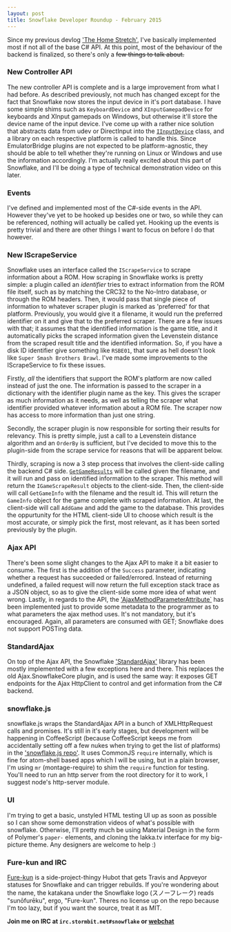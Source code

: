 ```yaml
---
layout: post
title: Snowflake Developer Roundup - February 2015
---
```

Since my previous devlog ['The Home Stretch'](http://blog.ronnchyran.com/post/109230804563/snowflake-devlog-2015-1-26-the-home-stretch), I've basically implemented most if not all of the base C# API. At this point, most of the behaviour of the backend is finalized, so there's only a <del>few things to talk about.</del>

### New Controller API

The new controller API is complete and is a large improvement from what I had before. As described previously, not much has changed except for the fact that Snowflake now stores the input device in it's port database. I have some simple shims such as `KeyboardDevice` and `XInputGamepadDevice` for keyboards and XInput gamepads on Windows, but otherwise it'll store the device name of the input device. I've come up with a rather nice solution that abstracts data from udev or DirectInput into the [`IInputDevice`](https://github.com/SnowflakePowered/snowflake/blob/master/Snowflake.API/Emulator/Input/InputManager/IInputDevice.cs) class, and a library on each respective platform is called to handle this. Since EmulatorBridge plugins are not expected to be platform-agnostic, they should be able to tell whether they're running on Linux or Windows and use the information accordingly. I'm actually really excited about this part of Snowflake, and I'll be doing a type of technical demonstration video on this later.

### Events

I've defined and implemented most of the C#-side events in the API. However they've yet to be hooked up besides one or two, so while they can be referenced, nothing will actually be called yet. Hooking up the events is pretty trivial and there are other things I want to focus on before I do that however.

### New IScrapeService

Snowflake uses an interface called the `IScrapeService` to scrape information about a ROM. How scraping in Snowflake works is pretty simple: a plugin called an *identifier* tries to extract information from the ROM file itself, such as by matching the CRC32 to the No-Intro database, or through the ROM headers. Then, it would pass that single piece of information to whatever scraper plugin is marked as 'preferred' for that platform. Previously, you would give it a filename, it would run the preferred identifier on it and give that to the preferred scraper. There are a few issues with that; it assumes that the identified information is the game title, and it automatically picks the scraped information given the Levenstein distance from the scraped result title and the identified information. So, if you have a disk ID identifier give something like `RSBE01`, that sure as hell doesn't look like `Super Smash Brothers Brawl`. I've made some improvements to the IScrapeService to fix these issues.

Firstly, *all* the identifiers that support the ROM's platform are now called instead of just the one. The information is passed to the scraper in a dictionary with the identifier plugin name as the key. This gives the scraper as much information as it needs, as well as telling the scraper what identifier provided whatever information about a ROM file. The scraper now has access to more information than just one string.

Secondly, the scraper plugin is now responsible for sorting their results for relevancy. This is pretty simple, just a call to a Levenstein distance algorithm and an `OrderBy` is sufficient, but I've decided to move this to the plugin-side from the scrape service for reasons that will be apparent below.

Thirdly, scraping is now a 3 step process that involves the client-side calling the backend C# side. [`GetGameResults`](https://github.com/SnowflakePowered/snowflake/blob/master/Snowflake.API/Service/IScrapeService.cs) will be called given the filename, and it will run and pass on identified information to the scraper. This method will return the `IGameScrapeResult` objects to the client-side. Then, the client-side will call `GetGameInfo` with the filename and the result id. This will return the `GameInfo` object for the game complete with scraped information. At last, the client-side will call `AddGame` and add the game to the database. This provides the oppurtunity for the HTML client-side UI to choose which result is the most accurate, or simply pick the first, most relevant, as it has been sorted previously by the plugin.

### Ajax API

There's been some slight changes to the Ajax API to make it a bit easier to consume. The first is the addition of the `Success` parameter, indicating whether a request has succeeded or failed/errored. Instead of returning undefined, a failed request will now return the full exception stack trace as a JSON object, so as to give the client-side some more idea of what went wrong. Lastly, in regards to the API, the ['AjaxMethodParameterAttribute`](https://github.com/SnowflakePowered/snowflake/blob/master/Snowflake.API/Ajax/AjaxMethodParameterAttribute.cs) has been implemented just to provide some metadata to the programmer as to what parameters the ajax method uses. It's not mandatory, but it's encouraged. Again, all parameters are consumed with GET; Snowflake does not support POSTing data.

### StandardAjax

On top of the Ajax API, the Snowflake ['StandardAjax'](https://github.com/SnowflakePowered/snowflake/tree/master/Snowflake.StandardAjax) library has been mostly implemented with a few exceptions here and there. This replaces the old Ajax.SnowflakeCore plugin, and is used the same way: it exposes GET endpoints for the Ajax HttpClient to control and get information from the C# backend.

### snowflake.js

snowflake.js wraps the StandardAjax API in a bunch of XMLHttpRequest calls and promises. It's still in it's early stages, but development will be happening in CoffeeScript (because CoffeeScript keeps me from accidentally setting off a few nukes when trying to get the list of platforms) in the ['snowflake.js repo'](https://github.com/SnowflakePowered/snowflake.js). It uses CommonJS `require` internally, which is fine for atom-shell based apps which I will be using, but in a plain browser, I'm using `mr` (montage-require) to shim the `require` function for testing. You'll need to run an http server from the root directory for it to work, I suggest node's http-server module.

### UI

I'm trying to get a basic, unstyled HTML testing UI up as soon as possible so I can show some demonstration videos of what's possible with snowflake. Otherwise, I'll pretty much be using Material Design in the form of Polymer's `paper-` elements, and cloning the lakka.tv interface for my big-picture theme. Any designers are welcome to help :)

### Fure-kun and IRC

[Fure-kun](https://github.com/SnowflakePowered/fure-kun) is a side-project-thingy Hubot that gets Travis and Appveyor statuses for Snowflake and can trigger rebuilds. If you're wondering about the name, the katakana under the Snowflake logo (&#12473;&#12494;&#12540;&#12501;&#12524;&#12540;&#12463;) reads "sun&#333;fur&#275;ku", ergo, "Fure-kun". Theres no license up on the repo because I'm too lazy, but if you want the source, treat it as MIT.

**Join me on IRC at `irc.stormbit.net#snowflake` or [webchat](http://iris.stormbit.net/?channels=#snowflake)**
